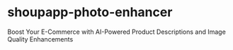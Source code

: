 # shoupapp-photo-enhancer
Boost Your E-Commerce with AI-Powered Product Descriptions and Image Quality Enhancements
